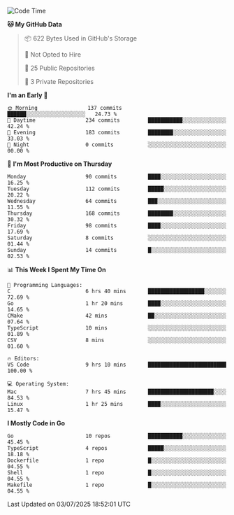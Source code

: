 <!--START_SECTION:waka-->
![Code Time](http://img.shields.io/badge/Code%20Time-1%2C307%20hrs%2010%20mins-blue)

**🐱 My GitHub Data** 

> 📦 622 Bytes Used in GitHub's Storage 
 > 
> 🚫 Not Opted to Hire
 > 
> 📜 25 Public Repositories 
 > 
> 🔑 3 Private Repositories 
 > 
**I'm an Early 🐤** 

```text
🌞 Morning                137 commits         ██████░░░░░░░░░░░░░░░░░░░   24.73 % 
🌆 Daytime                234 commits         ███████████░░░░░░░░░░░░░░   42.24 % 
🌃 Evening                183 commits         ████████░░░░░░░░░░░░░░░░░   33.03 % 
🌙 Night                  0 commits           ░░░░░░░░░░░░░░░░░░░░░░░░░   00.00 % 
```
📅 **I'm Most Productive on Thursday** 

```text
Monday                   90 commits          ████░░░░░░░░░░░░░░░░░░░░░   16.25 % 
Tuesday                  112 commits         █████░░░░░░░░░░░░░░░░░░░░   20.22 % 
Wednesday                64 commits          ███░░░░░░░░░░░░░░░░░░░░░░   11.55 % 
Thursday                 168 commits         ████████░░░░░░░░░░░░░░░░░   30.32 % 
Friday                   98 commits          ████░░░░░░░░░░░░░░░░░░░░░   17.69 % 
Saturday                 8 commits           ░░░░░░░░░░░░░░░░░░░░░░░░░   01.44 % 
Sunday                   14 commits          █░░░░░░░░░░░░░░░░░░░░░░░░   02.53 % 
```


📊 **This Week I Spent My Time On** 

```text
💬 Programming Languages: 
C                        6 hrs 40 mins       ██████████████████░░░░░░░   72.69 % 
Go                       1 hr 20 mins        ████░░░░░░░░░░░░░░░░░░░░░   14.65 % 
CMake                    42 mins             ██░░░░░░░░░░░░░░░░░░░░░░░   07.64 % 
TypeScript               10 mins             ░░░░░░░░░░░░░░░░░░░░░░░░░   01.89 % 
CSV                      8 mins              ░░░░░░░░░░░░░░░░░░░░░░░░░   01.60 % 

🔥 Editors: 
VS Code                  9 hrs 10 mins       █████████████████████████   100.00 % 

💻 Operating System: 
Mac                      7 hrs 45 mins       █████████████████████░░░░   84.53 % 
Linux                    1 hr 25 mins        ████░░░░░░░░░░░░░░░░░░░░░   15.47 % 
```

**I Mostly Code in Go** 

```text
Go                       10 repos            ███████████░░░░░░░░░░░░░░   45.45 % 
TypeScript               4 repos             █████░░░░░░░░░░░░░░░░░░░░   18.18 % 
Dockerfile               1 repo              █░░░░░░░░░░░░░░░░░░░░░░░░   04.55 % 
Shell                    1 repo              █░░░░░░░░░░░░░░░░░░░░░░░░   04.55 % 
Makefile                 1 repo              █░░░░░░░░░░░░░░░░░░░░░░░░   04.55 % 
```




 Last Updated on 03/07/2025 18:52:01 UTC
<!--END_SECTION:waka-->
